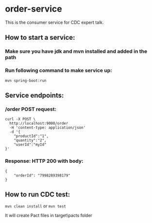 # order-service
This is the consumer service for CDC expert talk. 

## How to start a service:

### Make sure you have jdk and mvn installed and added in the path
### Run following command to make service up:
```mvn spring-boot:run```

## Service endpoints: 

### /order POST request:
```
curl -X POST \
  http://localhost:9000/order 
  -H 'content-type: application/json'
  -d '{
	"productId":"1",
	"quantity":"2",
	"userId":"myId"
}'
```
### Response: HTTP 200 with body:
```
{
    "orderId": "7998289398179"
}
```

## How to run CDC test:
```mvn clean install``` or ```mvn test```

It will create Pact files in target\pacts folder
